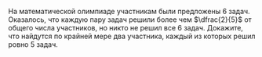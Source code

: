 На математической олимпиаде участникам были предложены 6 задач. Оказалось, что каждую пару задач решили более чем $\dfrac{2}{5}$ от общего числа участников, но никто не решил все 6 задач. Докажите, что найдутся по крайней мере два участника, каждый из которых решил ровно 5 задач.